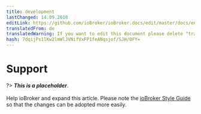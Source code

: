 ```yaml
---
title: development
lastChanged: 14.09.2018
editLink: https://github.com/ioBroker/ioBroker.docs/edit/master/docs/en/community/README.md
translatedFrom: de
translatedWarning: If you want to edit this document please delete "translatedFrom" field, elsewise this document will be translated automatically again
hash: 7dqijPs1lKw2lmWlJVNifVxFP1feANqsjof/SJH/OFY=
---
```

# Support
?> ***This is a placeholder***.<br><br> Help ioBroker and expand this article. Please note the [ioBroker Style Guide](community/styleguidedoc) so that the changes can be adopted more easily.